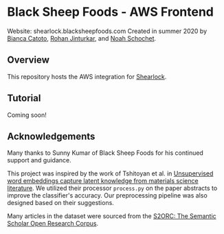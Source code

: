 # Black Sheep Foods - AWS Frontend
Website: shearlock.blacksheepfoods.com
Created in summer 2020 by [Bianca Catoto](www.github.com/bcatoto), [Rohan Jinturkar](www.github.com/rjintu), and [Noah Schochet](www.github.com/noahschochet).

## Overview
This repository hosts the AWS integration for [Shearlock](http://www.github.com/bcatoto/bsf). 

## Tutorial
Coming soon!

## Acknowledgements
Many thanks to Sunny Kumar of Black Sheep Foods for his continued support and guidance.

This project was inspired by the work of Tshitoyan et al. in [Unsupervised word embeddings capture latent knowledge from materials science literature](https://github.com/materialsintelligence/mat2vec). We utilized their processor `process.py` on the paper abstracts to improve the classifier's accuracy. Our preprocessing pipeline was also designed based on their suggestions. 

Many articles in the dataset were sourced from the [S2ORC: The Semantic Scholar Open Research Corpus](https://www.aclweb.org/anthology/2020.acl-main.447).
